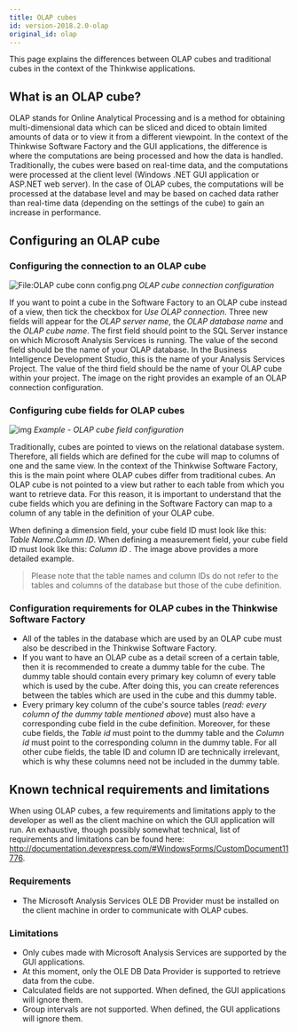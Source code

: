 ```yaml
---
title: OLAP cubes
id: version-2018.2.0-olap
original_id: olap
---
```


This page explains the differences between OLAP cubes and traditional cubes in the context of the Thinkwise applications.

## What is an OLAP cube?

OLAP stands for Online Analytical Processing and is a method for obtaining multi-dimensional data which can be sliced and diced to obtain limited amounts of data or to view it from a different viewpoint. In the context of the Thinkwise Software Factory and the GUI applications, the difference is where the computations are being processed and how the data is handled. Traditionally, the cubes were based on real-time data, and the computations were processed at the client level (Windows .NET GUI application or ASP.NET web server). In the case of OLAP cubes, the computations will be processed at the database level and may be based on cached data rather than real-time data (depending on the settings of the cube) to gain an increase in performance.

## Configuring an OLAP cube

### Configuring the connection to an OLAP cube

![File:OLAP cube conn config.png](assets/sf/688px-OLAP_cube_conn_config.png)
*OLAP cube connection configuration*

If you want to point a cube in the Software Factory to an OLAP cube instead of a view, then tick the checkbox for *Use OLAP connection*. Three new fields will appear for the *OLAP server name*, the *OLAP database name* and the *OLAP cube name*. The first field should point to the SQL Server instance on which Microsoft Analysis Services is running. The value of the second field should be the name of your OLAP database. In the Business Intelligence Development Studio, this is the name of your Analysis Services Project. The value of the third field should be the name of your OLAP cube within your project. The image on the right provides an example of an OLAP connection configuration.

### Configuring cube fields for OLAP cubes

![img](assets/sf/OLAP_cube_config.png)
*Example - OLAP cube field configuration*

Traditionally, cubes are pointed to views on the relational database system. Therefore, all fields which are defined for the cube will map to columns of one and the same view. In the context of the Thinkwise Software Factory, this is the main point where OLAP cubes differ from traditional cubes. An OLAP cube is not pointed to a view but rather to each table from which you want to retrieve data. For this reason, it is important to understand that the cube fields which you are defining in the Software Factory can map to a column of any table in the definition of your OLAP cube.

When defining a dimension field, your cube field ID must look like this: *Table Name.Column ID*. When defining a measurement field, your cube field ID must look like this: *Column ID* . The image above provides a more detailed example.

> Please note that the table names and column IDs do not refer to the tables and columns of the database but those of the cube definition.

### Configuration requirements for OLAP cubes in the Thinkwise Software Factory

- All of the tables in the database which are used by an OLAP cube must also be described in the Thinkwise Software Factory.
- If you want to have an OLAP cube as a detail screen of a certain table, then it is recommended to create a dummy table for the cube. The dummy table should contain every primary key column of every table which is used by the cube. After doing this, you can create references between the tables which are used in the cube and this dummy table.
- Every primary key column of the cube's source tables (*read: every column of the dummy table mentioned above*) must also have a corresponding cube field in the cube definition. Moreover, for these cube fields, the *Table id* must point to the dummy table and the *Column id* must point to the corresponding column in the dummy table. For all other cube fields, the table ID and column ID are technically irrelevant, which is why these columns need not be included in the dummy table.

## Known technical requirements and limitations

When using OLAP cubes, a few requirements and limitations apply to the developer as well as the client machine on which the GUI application will run. An exhaustive, though possibly somewhat technical, list of requirements and limitations can be found here: <http://documentation.devexpress.com/#WindowsForms/CustomDocument11776>.

### Requirements

- The Microsoft Analysis Services OLE DB Provider must be installed on the client machine in order to communicate with OLAP cubes.

### Limitations

- Only cubes made with Microsoft Analysis Services are supported by the GUI applications.
- At this moment, only the OLE DB Data Provider is supported to retrieve data from the cube.
- Calculated fields are not supported. When defined, the GUI applications will ignore them.
- Group intervals are not supported. When defined, the GUI applications will ignore them.